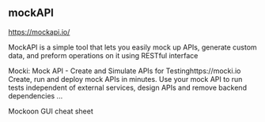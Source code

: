 ## mockAPI

https://mockapi.io/  

MockAPI is a simple tool that lets you easily mock up APIs, generate custom data, and preform operations on it using RESTful interface

Mocki: Mock API - Create and Simulate APIs for Testinghttps://mocki.io
Create, run and deploy mock APIs in minutes. Use your mock API to run tests independent of external services, design APIs and remove backend dependencies ...

Mockoon GUI cheat sheet